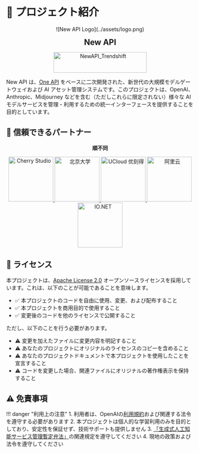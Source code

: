 # 📖 プロジェクト紹介

<div class="text-center" markdown>
  ![New API Logo](../assets/logo.png)

  <strong style="font-size: 1.5em">New API</strong>

  <img src="/assets/trendshift.svg" alt="NewAPI_Trendshift" style="width: 250px; height: 55px;" width="250" height="55"/>

</div>

New API は、[One API](https://github.com/songquanpeng/one-api) をベースに二次開発された、新世代の大規模モデルゲートウェイおよび AI アセット管理システムです。このプロジェクトは、OpenAI、Anthropic、Midjourney などを含む（ただしこれらに限定されない）様々な AI モデルサービスを管理・利用するための統一インターフェースを提供することを目的としています。

## 🤝 信頼できるパートナー

<p align="center"><strong>順不同</strong></p>

<div class="text-center" markdown>
  <a href="https://www.cherry-ai.com/" target="_blank">
    <img src="/assets/partner/cherry-studio.png" alt="Cherry Studio" height="120"/>
  </a>
  <a href="https://bda.pku.edu.cn/" target="_blank">
    <img src="/assets/partner/pku.png" alt="北京大学" height="120"/>
  </a>
  <a href="https://www.compshare.cn/?ytag=GPU_yy_gh_newapi" target="_blank">
    <img src="/assets/partner/ucloud.png" alt="UCloud 优刻得" height="120"/>
  </a>
  <a href="https://www.aliyun.com/" target="_blank">
    <img src="/assets/partner/aliyun.png" alt="阿里云" height="120"/>
  </a>
  <a href="https://io.net/" target="_blank">
    <img src="/assets/partner/io-net.png" alt="IO.NET" height="120"/>
  </a>
</div>

## 📜 ライセンス

本プロジェクトは、[Apache License 2.0](https://github.com/Calcium-Ion/new-api/blob/main/LICENSE) オープンソースライセンスを採用しています。これは、以下のことが可能であることを意味します。

- ✅ 本プロジェクトのコードを自由に使用、変更、および配布すること
- ✅ 本プロジェクトを商用目的で使用すること
- ✅ 変更後のコードを他のライセンスで公開すること

ただし、以下のことを行う必要があります。

- ⚠️ 変更を加えたファイルに変更内容を明記すること
- ⚠️ あなたのプロジェクトにオリジナルのライセンスのコピーを含めること
- ⚠️ あなたのプロジェクトドキュメントで本プロジェクトを使用したことを宣言すること
- ⚠️ コードを変更した場合、関連ファイルにオリジナルの著作権表示を保持すること

## ⚠️ 免責事項

!!! danger "利用上の注意"
    1. 利用者は、OpenAIの[利用規約](https://openai.com/policies/terms-of-use)および関連する法令を遵守する必要があります
    2. 本プロジェクトは個人的な学習利用のみを目的としており、安定性を保証せず、技術サポートも提供しません
    3. [「生成式人工知能サービス管理暫定弁法」](http://www.cac.gov.cn/2023-07/13/c_1690898327029107.htm)の関連規定を遵守してください
    4. 現地の政策および法令を遵守してください

<style>
.text-center {
  text-align: center;
}
.preview-card {
  margin: 10px;
  padding: 15px;
  border-radius: 8px;
  background-color: var(--md-code-bg-color);
}
.preview-card img {
  border-radius: 4px;
  margin-top: 10px;
}
</style>